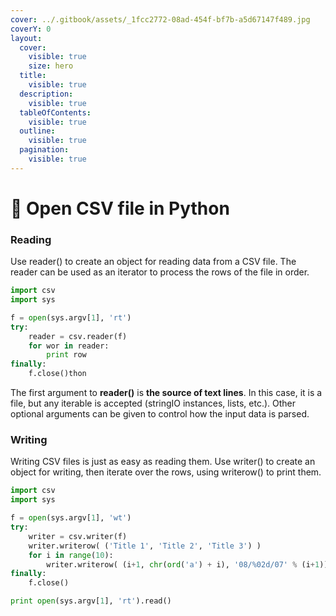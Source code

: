 ```yaml
---
cover: ../.gitbook/assets/_1fcc2772-08ad-454f-bf7b-a5d67147f489.jpg
coverY: 0
layout:
  cover:
    visible: true
    size: hero
  title:
    visible: true
  description:
    visible: true
  tableOfContents:
    visible: true
  outline:
    visible: true
  pagination:
    visible: true
---
```


# 🐍 Open CSV file in Python

### Reading

Use reader() to create an object for reading data from a CSV file. The reader  can be used as an iterator to process the rows of the file in order.

```python
import csv
import sys

f = open(sys.argv[1], 'rt')
try:
    reader = csv.reader(f)
    for wor in reader:
        print row
finally:
    f.close()thon
```

The first argument to **reader()** is **the source of text lines**. In this case, it is a file, but any iterable is accepted (stringIO instances, lists, etc.). Other optional arguments can be given to control how the input data is parsed.

### Writing

Writing CSV files is just as easy as reading them. Use writer() to create an object for writing, then iterate over the rows, using writerow() to print them.

```python
import csv
import sys

f = open(sys.argv[1], 'wt')
try:
    writer = csv.writer(f)
    writer.writerow( ('Title 1', 'Title 2', 'Title 3') )
    for i in range(10):
        writer.writerow( (i+1, chr(ord('a') + i), '08/%02d/07' % (i+1)) )
finally:
    f.close()

print open(sys.argv[1], 'rt').read()
```
